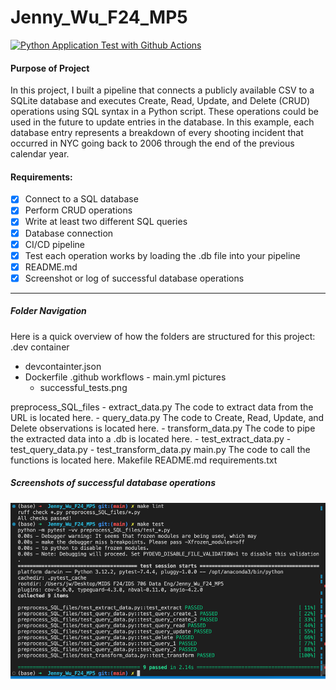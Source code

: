 # Jenny_Wu_F24_MP5
[![Python Application Test with Github Actions](https://github.com/nogibjj/Jenny_Wu_F24_MP5/actions/workflows/main.yml/badge.svg)](https://github.com/nogibjj/Jenny_Wu_F24_MP5/actions/workflows/main.yml)

#### Purpose of Project
In this project, I built a pipeline that connects a publicly available CSV to a SQLite database and executes Create, Read, Update, and Delete (CRUD) operations using SQL syntax in a Python script. These operations could be used in the future to update entries in the database. In this example, each database entry represents a breakdown of every shooting incident that occurred in NYC going back to 2006 through the end of the previous calendar year. 

#### Requirements:

- [X] Connect to a SQL database
- [X] Perform CRUD operations
- [X] Write at least two different SQL queries
- [X] Database connection
- [X] CI/CD pipeline
- [X] Test each operation works by loading the .db file into your pipeline 
- [X] README.md
- [X] Screenshot or log of successful database operations

---
##### Folder Navigation
Here is a quick overview of how the folders are structured for this project:
.dev container
- devcontainter.json
- Dockerfile
.github 
    workflows
        - main.yml
pictures
    - successful_tests.png

preprocess_SQL_files
        - extract_data.py
            The code to extract data from the URL is located here.
        - query_data.py
            The code to Create, Read, Update, and Delete observations is located here.
        - transform_data.py
            The code to pipe the extracted data into a .db is located here. 
        - test_extract_data.py
        - test_query_data.py
        - test_transform_data.py
main.py
    The code to call the functions is located here. 
Makefile
README.md
requirements.txt

##### Screenshots of successful database operations
![alt text](screenshots/Picture1.png)